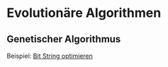 # Evolutionäre Algorithmen

## Genetischer Algorithmus

Beispiel: [Bit String optimieren](genetischer_algorithmus.py)